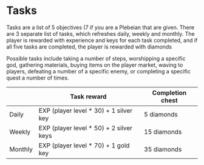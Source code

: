 # Tasks
Tasks are a list of 5 objectives (7 if you are a Plebeian that are given. There are 3 separate list of tasks, which refreshes daily, weekly and monthly. The player is rewarded with experience and keys for each task completed, and if all five tasks are completed, the player is rewarded with diamonds

Possible tasks include taking a number of steps, worshipping a specific god, gathering materials, buying items on the player market, waving to players, defeating a number of a specific enemy, or completing a specific quest a number of times.

|  | Task reward | Completion chest |
| --- | --- | --- |
| Daily | EXP (player level \* 30) + 1 silver key | 5 diamonds |
| Weekly | EXP (player level \* 50) + 2 silver keys | 15 diamonds |
| Monthly | EXP (player level \* 70) + 1 gold key | 35 diamonds |


